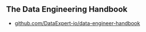 ## The Data Engineering Handbook
- [github.com/DataExpert-io/data-engineer-handbook](https://github.com/DataExpert-io/data-engineer-handbook)